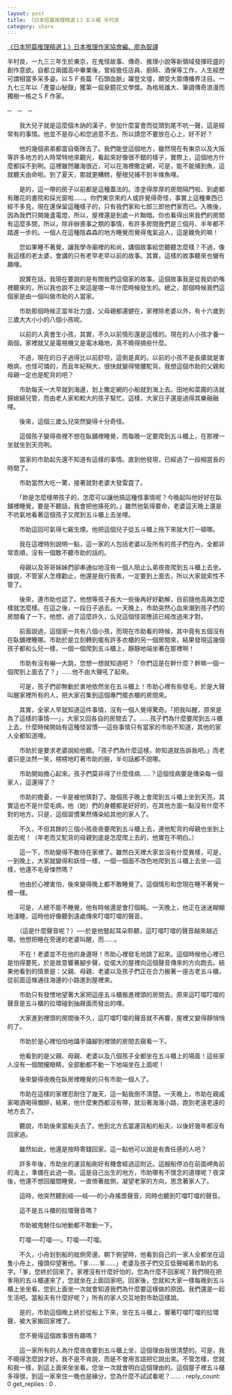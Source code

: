 ```yaml
---
layout: post
title: 《日本短篇推理精選１》五斗櫃 半村良
category: share
---
```

[《日本短篇推理精選１》日本推理作家協會編、廖為智譯](https://www.bookscool.com/%E6%97%A5%E6%9C%AC%E7%9F%AD%E7%AF%87%E6%8E%A8%E7%90%86%E7%B2%BE%E9%81%B8%EF%BC%91-%E6%97%A5%E6%9C%AC%E7%9F%AD%E7%AF%87%E6%8E%A8%E7%90%86%E7%B2%BE%E9%81%B8%EF%BC%91.php/1.xhtml)

半村良，一九三三年生於東京，在鬼怪故事、傳奇、推理小說等新領域發揮旺盛的創作意欲。自都立兩國高中畢業後，曾經擔任店員、廚師、酒保等工作，人生經歷可謂相當多采多姿。以ＳＦ長篇「石頭血脈」躍登文壇，頗受大眾傳播界注目。一九七三年以「產靈山秘錄」獲第一屆泉鏡花文學獎。為格局雄大、筆調傳奇浪漫而獨樹一格之ＳＦ作家。

─　─　─

　　我大兒子就是這麼個木訥的漢子，參加什麼宴會而從頭到尾不吭一聲，這是經常有的事情。他並不是存心和您過意不去，所以請您不要放在心上，好不好？

　　他的幾個弟弟都當自衛隊去了。我們能登這個地方，雖然現在有東京以及大阪等許多地方的人時常特地來觀光，看起來好像很不錯的樣子，實際上，這個地方什麼都採不到咧。這裡雖然離海很近，可以在海裡撒定網，可是，能不能捕到魚，這就聽天由命啦。到了夏天，那就更糟糕，壓根兒捕不到半條魚哩。
    
　　是的，這一帶的房子以前都是這種蓋法的。漆塗得厚厚的房間隔門啦、到處都有雕花的書院和採光窗啦……。你們東京來的人或許覺得奇怪，事實上這種東西已經不多見，現在還保留這種樣子的，只有我們家和七郎三郎他們家而已。入晚後，因為我們只開幾盞電燈，所以，屋裡還是到處一片黝暗。你也看得出來我們的房間有這麼多間，所以，除非辦喪事之類的事情，有許多房間我們是三個月、半年都不踏進一步的。一個人在這種陰森森的地方睡覺而覺得鬼氣迫人，這是難免的嘛！

　　您如果睡不著覺，讓我學寺廟裡的和尚，講個故事給您聽聽怎麼樣？不過，像我這樣的老太婆，會講的只有老早老早以前的故事。其實，這樣的故事聽來也蠻有趣哩。

　　說實在話，我現在要說的是有關我們這個家的故事。這個故事我是從我奶奶嘴裡聽來的，所以我也說不上來這是哪一年什麼時候發生的。總之，那個時候我們這個家是由一個叫做市助的人當家。

　　市助那個時候正當年壯力盛，父母親都還健在，家裡除老婆以外，有十六歲到三歲大大小小的八個小孩呢。

　　以前的人真會生小孩，其實，不久以前情形還是這樣的。現在的人小孩才養一兩個，家裡就又是電視機又是電冰箱地，真不曉得搞些什麼。

　　不過，現在的日子過得比以前舒坦，這倒是真的。以前的小孩不是長瘡就是害眼病，也怪可憐的，而且年紀稍大，很快就變得彎腰駝背。我想這個市助的父親和母親一定也是駝背的吧？

　　市助每天一大早就到海邊，划上撒定網的小船就到海上去。田地和菜圃的活就歸媳婦兒管，而由老人家和較大的孩子幫忙。這樣，大家日子還是過得其樂融融哩。

　　後來，這個三歲么兒突然變得十分奇怪。

　　這個孩子變得夜裡不想在臥舖裡睡覺，而每晚一定要爬到五斗櫃上，在那裡一坐就坐到天亮咧。

　　當家的市助起先還不知道有這樣的事情。直到他發現，已經過了一段相當長的時間了。

　　市助當然大吃一驚，接著就對老婆大發雷霆了。

　　「妳是怎麼樣帶孩子的，怎麼可以讓他搞這種怪事情呢？今晚起叫他好好在臥舖裡睡覺，要是不聽話，我會把他揍死的。」雖然他氣得要命，老婆這天晚上還是不吭氣地看著這個孩子又爬到五斗櫃上去坐哩。

　　市助這回可氣得七竅生煙。他把這個兒子從五斗櫃上拖下來就大打一頓哪。

　　我在這裡特別說明一點，這一家的人包括老婆以及所有的孩子們在內，全都非常乖順，沒有一個敢不聽市助的話的。

　　母親以及哥哥姊姊們卻串通似地沒有一個人阻止么弟夜夜爬到五斗櫃上去坐。據說，不管家人怎樣勸止，他還是我行我素，一定要到上面去，所以大家就索性不管了。

　　後來，連市助也認了。他想等孩子長大一些後再好好勸解，目前隨他高興怎麼樣就怎麼樣。在這之後，一段日子過去。一天晚上，市助突然心血來潮到孩子們的房間看了一下。他想，過了這麼許久，么兒這個怪習應該已經改過來才對。

　　前面說過，這個家一共有八個小孩，而現在市助看的時候，其中竟有五個沒有在臥舖裡睡哪。市助於是立刻轉到擺有許多衣櫃的另一個房間來，結果發現這幾個孩子都和么兒一樣，一個一個爬到五斗櫃上，靜靜地端坐著在那裡啊！

　　市助有沒有嚇一大跳，您想一想就知道吧？「你們這是在幹什麼？幹嘛一個一個爬到上面去了？」……他不由大聲吼了起來。

　　可是，孩子們卻無動於衷地依然坐在五斗櫃上！市助心裡有些發毛，於是大聲叫醒家裡所有的人，把大家召集到這個專門擺衣櫃的房間來。

　　其實，全家人早就知道這件事情，沒有一個人覺得驚奇。「把我叫醒，原來是為了這樣的事情──」，大家又回各自的房間去了。……孩子們為什麼要爬到五斗櫃上去，什麼時候開始有這種怪習慣──這些事情只有當家的市助不知道，其他的家人全都知道哩。

　　市助於是要求老婆說給他聽。「孩子們為什麼這樣，妳知道就告訴我吧。」而老婆只是淡然一笑，楞楞地盯著市助的臉，半句話都不說哪。

　　市助開始擔心起來。孩子們莫非得了什麼怪病……？這個怪病要是傳染每一個家人，這還得了？

　　市助的擔憂，一半是被他猜對了。幾個孩子晚上會爬到五斗櫃上坐到天亮，其實這也不是什麼毛病，他（她）們的身體都是好好的，在其他方面一點沒有什麼不對的地方。只是，這個習慣果然傳染給其他的家人了。

　　不久，不但其餘的三個小孩夜夜要爬到五斗櫃上去，連他駝背的母親也坐到上面去呢！（年老而又駝背的母親到底是怎麼爬上去的，他實在不明白。）
    
　　這一下，市助變得不敢待在家裡了。雖然白天裡大家並沒有什麼異樣，可是，一到晚上，大家就變得和妖怪一樣，一個一個面不改色地爬到五斗櫃上去坐──這樣，他還不毛骨悚然嗎？

　　他由於心裡害怕，後來變得晚上都不敢睡覺了。這個情形和您現在睡不著覺一模一樣。

　　可是，人總不能不睡覺，他有時候還是會打個盹。一天晚上，他正在迷迷糊糊地淺睡，這時他好像聽到遠處傳來叮噹叮噹的聲音。

　　（這是什麼聲音呢？）──於是他豎起耳朵聆聽，這叮噹叮噹的聲音越來越近哪。他想把睡在旁邊的老婆叫醒，而……。

　　不在！老婆並不在他的身邊呀！市助心裡發毛地跳了起來。這個時候他心裡已是怕得要死，於是故意響著腳步聲，從偌大的屋裡向這個聲音傳來的方向跑去。結果他看到的情景是：父親、母親、老婆以及孩子們正在合力搬著一座古老五斗櫃，從前面這條通往海邊的小路進到屋裡來。

　　市助只有發愣地望著大家把這座五斗櫃搬進裡頭的房間去。原來這叮噹叮噹的聲音是五斗櫃的拉環碰到抽屜面而發出的哩。

　　大家進到裡頭的房間後不久，這叮噹叮噹的聲音就不再響，屋裡又變得靜悄悄的了。

　　市助於是心裡怕怕地躡手躡腳到裡頭的房間去窺看一下。

　　他看到的是父親、母親、老婆以及八個孩子全都坐在五斗櫃上的場面！這些家人沒有一個閤攏眼睛，全部動都不動一下地端坐在上面呢！

　　後來變得夜晚在臥房裡睡覺的只有市助一個人了。

　　市助在這樣的家裡忍耐住了幾天，這一點我倒不清楚。一天晚上，市助在親戚家喝酒喝得爛醉，結果，他什麼東西都沒有帶，就沿著海濱小路，跑到老遠老遠的地方去了。

　　聽說，市助後來當船夫去了。他到北方去當運貨船的船夫，以後好幾年都沒有回家過。

　　雖然如此，他還是按時寄錢回家。這一點他可以說是有責任感的人吧？

　　許多年後，市助坐的運貨船剛好有機會經過這附近。這艘船停泊在前面岬角前的海上，準備在此過一夜。這是自己出生的地方，市助哪有不懷念的道理呢？夜深後，他還不想回艙間睡覺，一直倚著舷側，凝望老家的方向，思念著家人了。

　　這時，他突然聽到岐──岐──的小舟搖漿聲音，同時也聽到叮噹叮噹的聲音。

　　這不是五斗櫃的拉環聲音嗎？

　　市助被鬼魅住似地動都不敢動一下。

　　叮噹──叮噹──。叮噹──叮噹。

　　不久，小舟划到船的舷側旁邊。朝下俯望時，他看到自己的一家人全都坐在這隻小舟上，擡頭仰望著他。「爹……爹……」老婆及孩子們交互低聲喊著市助的名字。「爹，您終於回來了。家裡沒有什麼好怕的，您為什麼不回家呢？我們現在把爹用的五斗櫃運來了，您就坐在上面回家吧。回家後，您就和大家一樣每晚到五斗櫃上坐坐看。您到上面坐一次就會知道我們為什麼要這樣做的原因。我們還是一起生活吧。當船夫有什麼好呢？」所有的家人交互地對市助這樣說。

　　是的，市助這個晚上終於從船上下來，坐在五斗櫃上，響著叮噹叮噹的拉環聲，被大家搬回家裡了。

　　您不覺得這個故事很有趣嗎？

　　這一家所有的人為什麼夜夜要到五斗櫃上坐，這個理由我很清楚的。可是，我不曉得怎麼說才好。我不是不肯說，而是不會用言語把它說出來。不管怎樣，您就和我一樣，到這上面來坐坐看。您坐一次就會明白這個理由的。這個屋子裡五斗櫃多得很，到這一家來住一晚也是緣分，您為什麼不試試看呢？……
.
reply_count: 0
get_replies : 0
.
